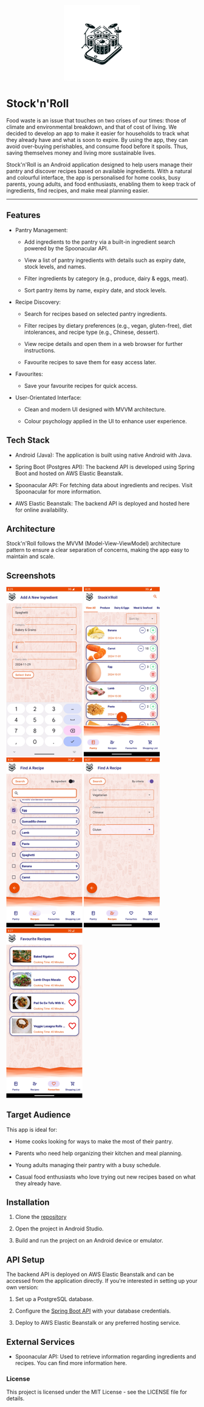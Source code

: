 <p align="center">
<img src =app/src/main/res/mipmap-xxxhdpi/ic_launcher_foreground.webp width="200" />

# Stock'n'Roll

Food waste is an issue that touches on two crises of our times: those of climate and environmental breakdown, and that of cost of living. We decided to develop an app to make it easier for households to track what they already have and what is soon to expire. By using the app, they can avoid over-buying perishables, and consume food before it spoils. Thus, saving themselves money and living more sustainable lives.

Stock'n'Roll is an Android application designed to help users manage their pantry and discover recipes based on available ingredients. With a natural and colourful interface, the app is personalised for home cooks, busy parents, young adults, and food enthusiasts, enabling them to keep track of ingredients, find recipes, and make meal planning easier.
***
## Features
* Pantry Management:
    
  - Add ingredients to the pantry via a built-in ingredient search powered by the Spoonacular API.
        
  - View a list of pantry ingredients with details such as expiry date, stock levels, and names.
        
  - Filter ingredients by category (e.g., produce, dairy & eggs, meat).
        
  - Sort pantry items by name, expiry date, and stock levels.
  
        
* Recipe Discovery:
    - Search for recipes based on selected pantry ingredients.
        
    - Filter recipes by dietary preferences (e.g., vegan, gluten-free), diet intolerances, and recipe type (e.g., Chinese, dessert).
        
    - View recipe details and open them in a web browser for further instructions.
        
    - Favourite recipes to save them for easy access later.
        
        
* Favourites:
    
    - Save your favourite recipes for quick access.
  
        
* User-Orientated Interface:
    
    * Clean and modern UI designed with MVVM architecture.
        
    * Colour psychology applied in the UI to enhance user experience.
 
         
## Tech Stack

* Android (Java): The application is built using native Android with Java.
    
* Spring Boot (Postgres API): The backend API is developed using Spring Boot and hosted on AWS Elastic Beanstalk.
    
* Spoonacular API: For fetching data about ingredients and recipes. Visit Spoonacular for more information.
    
* AWS Elastic Beanstalk: The backend API is deployed and hosted here for online availability.

    
## Architecture
Stock'n'Roll follows the MVVM (Model-View-ViewModel) architecture pattern to ensure a clear separation of concerns, making the app easy to maintain and scale.

## Screenshots

<img src =app/src/main/res/screenshots/addAnIngredient.png width="200" />
<img src =app/src/main/res/screenshots/inventory.png width="200" /> 
<img src =app/src/main/res/screenshots/searchByIngredient.png width="200" />
<img src =app/src/main/res/screenshots/searchRecipeByCriteria.png width="200" />
<img src =app/src/main/res/screenshots/favourites.png width="200" />

## Target Audience
This app is ideal for:

* Home cooks looking for ways to make the most of their pantry.
    
* Parents who need help organizing their kitchen and meal planning.
    
* Young adults managing their pantry with a busy schedule.
    
* Casual food enthusiasts who love trying out new recipes based on what they already have.

## Installation

1. Clone the [repository](https://github.com/Candlelight-apps/stocknroll-frontend.git)    

2. Open the project in Android Studio.
    
3. Build and run the project on an Android device or emulator.

    
## API Setup

The backend API is deployed on AWS Elastic Beanstalk and can be accessed from the application directly. If you're interested in setting up your own version:

1. Set up a PostgreSQL database.
    
2. Configure the [Spring Boot API](https://github.com/Candlelight-apps/stocknroll-backend.git) with your database credentials.

3. Deploy to AWS Elastic Beanstalk or any preferred hosting service.
    

## External Services

* Spoonacular API: Used to retrieve information regarding ingredients and recipes. You can find more information here.

### License
This project is licensed under the MIT License - see the LICENSE file for details.
